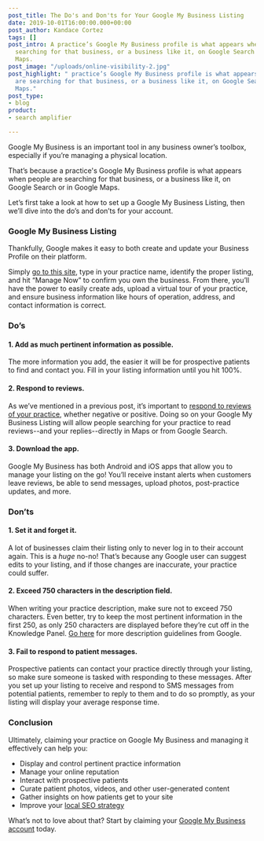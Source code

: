 ```yaml
---
post_title: The Do's and Don'ts for Your Google My Business Listing
date: 2019-10-01T16:00:00.000+00:00
post_author: Kandace Cortez
tags: []
post_intro: A practice’s Google My Business profile is what appears when people are
  searching for that business, or a business like it, on Google Search or in Google
  Maps.
post_image: "/uploads/online-visibility-2.jpg"
post_highlight: " practice’s Google My Business profile is what appears when people
  are searching for that business, or a business like it, on Google Search or in Google
  Maps."
post_type:
- blog
product:
- search amplifier

---
```

Google My Business is an important tool in any business owner’s toolbox, especially if you’re managing a physical location.

That’s because a practice's Google My Business profile is what appears when people are searching for that business, or a business like it, on Google Search or in Google Maps.

Let’s first take a look at how to set up a Google My Business Listing, then we’ll dive into the do’s and don’ts for your account.

### Google My Business Listing

Thankfully, Google makes it easy to both create and update your Business Profile on their platform.

Simply [go to this site](https://www.google.com/business/), type in your practice name, identify the proper listing, and hit “Manage Now” to confirm you own the business. From there, you’ll have the power to easily create ads, upload a virtual tour of your practice, and ensure business information like hours of operation, address, and contact information is correct.

### Do’s

#### 1. Add as much pertinent information as possible.

The more information you add, the easier it will be for prospective patients to find and contact you. Fill in your listing information until you hit 100%.

#### 2. Respond to reviews.

As we’ve mentioned in a previous post, it’s important to [respond to reviews of your practice](https://doctorlogic.com/blog/doctor-reputation-management.html), whether negative or positive. Doing so on your Google My Business Listing will allow people searching for your practice to read reviews--and your replies--directly in Maps or from Google Search.

#### 3. Download the app.

Google My Business has both Android and iOS apps that allow you to manage your listing on the go! You’ll receive instant alerts when customers leave reviews, be able to send messages, upload photos, post-practice updates, and more.

### Don’ts

#### 1. Set it and forget it.

A lot of businesses claim their listing only to never log in to their account again. This is a _huge_ no-no! That’s because any Google user can suggest edits to your listing, and if those changes are inaccurate, your practice could suffer.

#### 2. Exceed 750 characters in the description field.

When writing your practice description, make sure not to exceed 750 characters. Even better, try to keep the most pertinent information in the first 250, as only 250 characters are displayed before they’re cut off in the Knowledge Panel. [Go here](https://support.google.com/business/answer/3038177#description) for more description guidelines from Google.

#### 3. Fail to respond to patient messages.

Prospective patients can contact your practice directly through your listing, so make sure someone is tasked with responding to these messages. After you set up your listing to receive and respond to SMS messages from potential patients, remember to reply to them and to do so promptly, as your listing will display your average response time.

### Conclusion

Ultimately, claiming your practice on Google My Business and managing it effectively can help you:

* Display and control pertinent practice information
* Manage your online reputation
* Interact with prospective patients
* Curate patient photos, videos, and other user-generated content
* Gather insights on how patients get to your site
* Improve your [local SEO strategy](https://doctorlogic.com/search-amplifier)

What’s not to love about that? Start by claiming your [Google My Business account](https://www.google.com/business/) today.
